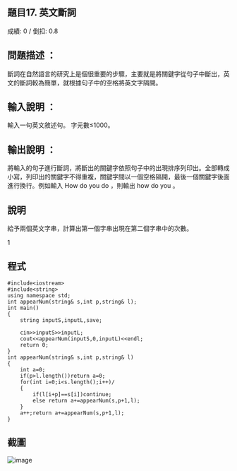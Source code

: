 ## 題目17. 英文斷詞
成績: 0 / 倒扣: 0.8
## 問題描述 ：

斷詞在自然語言的研究上是個很重要的步驟，主要就是將關鍵字從句子中斷出，英文的斷詞較為簡單，就根據句子中的空格將英文字隔開。

## 輸入說明 ：

輸入一句英文敘述句。 字元數≤1000。

## 輸出說明 ：

將輸入的句子進行斷詞，將斷出的關鍵字依照句子中的出現排序列印出。全部轉成小寫，列印出的關鍵字不得重複，關鍵字間以一個空格隔開，最後一個關鍵字後面進行換行。例如輸入 How do you do ，則輸出 how do you 。

## 說明

給予兩個英文字串，計算出第一個字串出現在第二個字串中的次數。

1
## 程式
```
#include<iostream>
#include<string>
using namespace std;
int appearNum(string& s,int p,string& l);
int main()
{
	string inputS,inputL,save;
	
	cin>>inputS>>inputL;
	cout<<appearNum(inputS,0,inputL)<<endl;
	return 0;
}
int appearNum(string& s,int p,string& l)
{
	int a=0;
	if(p>l.length())return a=0; 
	for(int i=0;i<s.length();i++)/
	{
		if(l[i+p]==s[i])continue; 
		else return a+=appearNum(s,p+1,l); 
	}
	a++;return a+=appearNum(s,p+1,l); 
}
```

## 截圖
![image](https://user-images.githubusercontent.com/125543109/233125657-6bd3f3f0-c298-40dc-b521-fa27f7734664.png)
